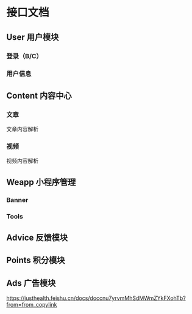 # 接口文档


## User 用户模块

### 登录（B/C）

### 用户信息

## Content 内容中心

### 文章

文章内容解析

### 视频

视频内容解析

## Weapp 小程序管理

### Banner

### Tools

## Advice 反馈模块

## Points 积分模块

## Ads 广告模块


https://justhealth.feishu.cn/docs/doccnu7yrvmMhSdMWmZYkFXohTb?from=from_copylink